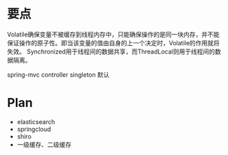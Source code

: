 # 要点
Volatile确保变量不被缓存到线程内存中，只能确保操作的是同一块内存，并不能保证操作的原子性。即当该变量的值由自身的上一个决定时，Volatile的作用就将失效。
Synchronized用于线程间的数据共享，而ThreadLocal则用于线程间的数据隔离。





spring-mvc
controller singleton 默认



























# Plan
* elasticsearch 
* springcloud
* shiro
* 一级缓存、二级缓存











